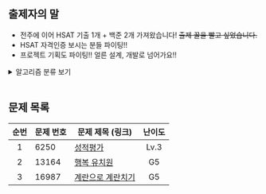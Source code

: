 ## 출제자의 말

- 전주에 이어 HSAT 기출 1개 + 백준 2개 가져왔습니다! ~~출제 꿀을 빨고 싶었습니다.~~
- HSAT 자격인증 보시는 분들 파이팅!!
- 프로젝트 기획도 파이팅!! 얼른 설계, 개발로 넘어가요!!

<details>
<summary>알고리즘 분류 보기</summary>
<div markdown="1">
HSAT 문제는 정렬, 자료구조인 것 같아요(?)
<br>
그리디, 백트래킹 가벼운 문제 하나씩!
</div>
</details>
<br>

## 문제 목록

| **순번** | **문제 번호** | **문제 제목 (링크)**                                     | **난이도** |
| :---: |-----------|----------------------------------------------------|:-------:|
| 1 | 6250      | [성적평가](https://softeer.ai/practice/6250)           |  Lv.3   |
| 2 | 13164     | [행복 유치원](https://www.acmicpc.net/problem/13164)    |   G5    |
| 3 | 16987     | [계란으로 계란치기](https://www.acmicpc.net/problem/16987) |   G5    |

<br>
